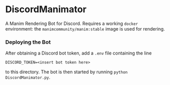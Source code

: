 # DiscordManimator

A Manim Rendering Bot for Discord. Requires a working `docker` environment: the `manimcommunity/manim:stable` image is used for rendering.


### Deploying the Bot

After obtaining a Discord bot token, add a `.env` file containing the line
```
DISCORD_TOKEN=<insert bot token here>
```
to this directory. The bot is then started by running `python DiscordManimator.py`.





